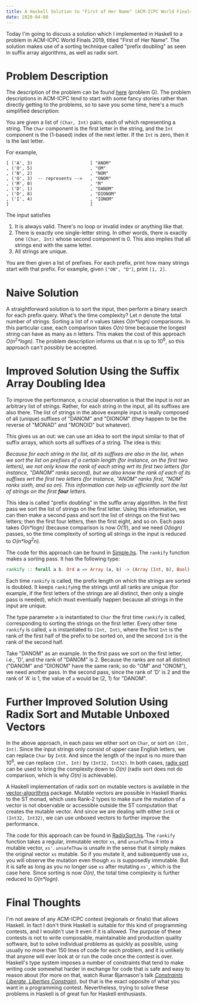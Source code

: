 ```yaml
---
title: A Haskell Solution to "First of Her Name" (ACM-ICPC World Finals 2019)
date: 2020-04-08
---
```


Today I'm going to discuss a solution which I implemented in Haskell to a problem in ACM-ICPC World Finals 2019, titled
"First of Her Name". The solution makes use of a sorting technique called "prefix doubling" as seen in suffix array
algorithms, as well as radix sort.

# Problem Description

The description of the problem can be found [here](/assets/resources/icpc2019.pdf) (problem G). The problem
descriptions in ACM-ICPC tend to start with some fancy stories rather than directly getting to the problems, so to save
you some time, here's a much simplified description:

You are given a list of `(Char, Int)` pairs, each of which representing a string. The `Char` component is the first letter
in the string, and the `Int` component is the (1-based) index of the next letter. If the `Int` is zero, then it is the last letter.

For example,

```
[ ('A', 3)                      [ "ANOM"
, ('O', 5)                      , "OM"
, ('N', 2)                      , "NOM"
, ('O', 3)  -- represents -->   , "ONOM"
, ('M', 0)                      , "M"
, ('D', 1)                      , "DANOM"
, ('D', 8)                      , "DIONOM"
, ('I', 4)                      , "IONOM"
]                               ]
```

The input satisfies

1. It is always valid. There's no loop or invalid index or anything like that.
2. There is exactly one single-letter string. In other words, there is exactly one `(Char, Int)` whose second
  component is 0. This also implies that all strings end with the same letter.
3. All strings are unique.

You are then given a list of prefixes. For each prefix, print how many strings start with that prefix. For example,
given `["ON", "D"]`, print `[1, 2]`.

# Naive Solution

A straightforward solution is to sort the input, then perform a binary search for each prefix query. What's the time
complexity? Let _n_ denote the total number of strings. Sorting a list of _n_ values takes _O(n*logn)_ comparisons.
In this particular case, each comparison takes _O(n)_ time because the longest string can have as many as _n_ letters.
This makes the cost of this approach _O(n<sup>2</sup>*logn)_. The problem description informs us that _n_ is up to
10<sup>6</sup>, so this approach can't possibly be accepted.

# Improved Solution Using the Suffix Array Doubling Idea

To improve the performance, a crucial observation is that the input is _not_ an arbitrary list of strings. Rather, for
each string in the input, all its suffixes are also there. The list of strings in the above example input is really
composed of all (unique) suffixes of "DANOM" and "DIONOM" (they happen to be the reverse of "MONAD" and "MONOID" but whatever).

This gives us an out: we can use an idea to sort the input similar to that of suffix arrays, which sorts all suffixes
of a string. The idea is this:

_Because for each string in the list, all its suffixes are also in the list, when we sort the list on prefixes of a certain length (for
instance, on the first two letters), we not only know the rank of each string wrt its first two letters
(for instance, "DANOM" ranks second), but we also know the rank of each of its suffixes wrt the
first two letters (for instance, "ANOM" ranks first, "NOM" ranks sixth, and so on). This information can help us
efficiently sort the list of strings on the first __four__ letters._

This idea is called "prefix doubling" in the suffix array algorithm. In the first pass we sort the
list of strings on the first letter. Using this information, we can then make a second pass and sort the
list of strings on the first two letters; then the first four letters, then the first eight, and so on. Each pass takes
_O(n*logn)_ (because comparison is now _O(1)_), and we need _O(logn)_ passes, so the time complexity of sorting
all strings in the input is reduced to _O(n*log<sup>2</sup>n)_.

The code for this approach can be found in [Simple.hs](https://github.com/zliu41/hs-acm-icpc/blob/master/world-finals/2019/src/FirstOfHerName/Simple.hs). The `rankify` function makes a sorting pass. It has the following type:

```haskell
rankify :: forall a b. Ord a => Array (a, b) -> (Array (Int, b), Bool)
```

Each time `rankify` is called, the prefix length on which the strings are sorted is doubled. It keeps `rankify`ing the strings until all ranks are unique (for example, if the first letters of the strings are all distinct, then only a single pass is needed), which must
eventually happen because all strings in the input are unique.

The type parameter `a` is instantiated to `Char` the first time `rankify` is called, corresponding to sorting the strings
on the first letter. Every other time `rankify` is called, `a` is instantiated to `(Int, Int)`, where the first `Int` is the rank
of the first half of the prefix to be sorted on, and the second `Int` is the rank of the second half.

Take "DANOM" as an example. In the first pass we sort on the first letter, i.e., 'D', and the rank of "DANOM" is 2. Because the ranks are not
all distinct ("DANOM" and "DIONOM" have the same rank; so do "OM" and "ONOM"), we need another pass. In the second pass, since the rank of
'D' is 2 and the rank of 'A' is 1, the value of `a` would be (2, 1) for "DANOM".

# Further Improved Solution Using Radix Sort and Mutable Unboxed Vectors

In the above approach, in each pass we either sort on `Char`, or sort on `(Int, Int)`. Since the input strings only consist of
upper case English letters, we can replace `Char` by `Int8`. And since the length of the input is no more than 10<sup>6</sup>, we
can replace `(Int, Int)` by `(Int32, Int32)`. In both cases, [radix sort](https://en.wikipedia.org/wiki/Radix_sort) can be
used to bring the complexity down to _O(n)_ (radix sort does not do comparison, which is why _O(n)_ is achievable).

A Haskell implementation of radix sort on mutable vectors is available in the
[vector-algorithms](https://hackage.haskell.org/package/vector-algorithms-0.3/docs/Data-Vector-Algorithms-Radix.html) package.
Mutable vectors are possible in Haskell thanks to the ST monad, which uses Rank-2 types to make sure the mutation of a vector is not
observable or accessible outside the ST computation that creates the mutable vector. And since we are dealing with
either `Int8` or `(Int32, Int32)`, we can use unboxed vectors to further improve the performance.

The code for this approach can be found in [RadixSort.hs](https://github.com/zliu41/hs-acm-icpc/blob/master/world-finals/2019/src/FirstOfHerName/RadixSort.hs). The `rankify` function takes a regular, immutable vector `xs`, and `unsafeThaw` it into
a mutable vector, `xs'`. `unsafeThaw` is unsafe in the sense that it simply makes the original vector `xs` mutable. So if
you mutate it, and subsequently use `xs`, you will observe the mutation even though `xs` is supposedly immutable.
But it is safe as long as you no longer use `xs` after mutating `xs'`, which is the case here. Since sorting is now _O(n)_, the
total time complexity is further reduced to _O(n*logn)_.

# Final Thoughts

I'm not aware of any ACM-ICPC contest (regionals or finals) that allows Haskell. In fact I don't think Haskell is suitable for
this kind of programming contests, and I wouldn't use it even if it is allowed. The purpose of these contests is not to
write composable, maintainable and production quality software, but to solve individual problems as quickly as possible, using usually
no more than 150 lines of code for each problem, and it is unlikely that anyone will ever look at or run the code once the contest is over.
Haskell's type system imposes a number of constraints that tend to make writing code somewhat harder in exchange for code
that is safe and easy to reason about (for more on that, watch Runar Bjarnason's talk
[_Constraints Liberate, Liberties Constrain_](https://www.youtube.com/watch?v=GqmsQeSzMdw)), but that is the
exact opposite of what you want in a programming contest.
Nevertheless, trying to solve these problems in Haskell is of great fun for Haskell enthusiasts.
